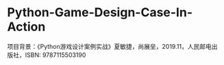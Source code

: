 # Python-Game-Design-Case-In-Action
项目背景：《Python游戏设计案例实战》夏敏捷，尚展垒，2019.11，人民邮电出版社，ISBN: 9787115503190
